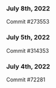 ### July 8th, 2022

Commit #273553

### July 5th, 2022

Commit #314353


### July 4th, 2022

Commit #72281
